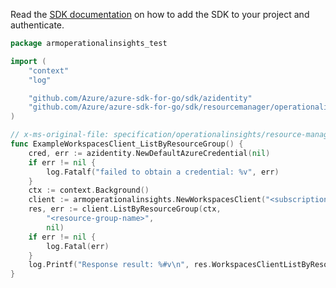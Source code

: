 Read the [SDK documentation](https://github.com/Azure/azure-sdk-for-go/blob/sdk%2Fresourcemanager%2Foperationalinsights%2Farmoperationalinsights%2Fv0.3.0/sdk/resourcemanager/operationalinsights/armoperationalinsights/README.md) on how to add the SDK to your project and authenticate.

```go
package armoperationalinsights_test

import (
	"context"
	"log"

	"github.com/Azure/azure-sdk-for-go/sdk/azidentity"
	"github.com/Azure/azure-sdk-for-go/sdk/resourcemanager/operationalinsights/armoperationalinsights"
)

// x-ms-original-file: specification/operationalinsights/resource-manager/Microsoft.OperationalInsights/preview/2021-12-01-preview/examples/WorkspacesListByResourceGroup.json
func ExampleWorkspacesClient_ListByResourceGroup() {
	cred, err := azidentity.NewDefaultAzureCredential(nil)
	if err != nil {
		log.Fatalf("failed to obtain a credential: %v", err)
	}
	ctx := context.Background()
	client := armoperationalinsights.NewWorkspacesClient("<subscription-id>", cred, nil)
	res, err := client.ListByResourceGroup(ctx,
		"<resource-group-name>",
		nil)
	if err != nil {
		log.Fatal(err)
	}
	log.Printf("Response result: %#v\n", res.WorkspacesClientListByResourceGroupResult)
}
```
